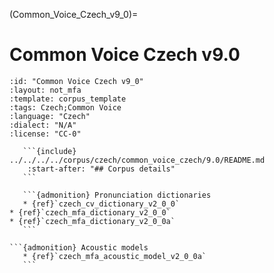 
(Common_Voice_Czech_v9_0)=
# Common Voice Czech v9.0

``````{corpus} Common Voice Czech v9.0
:id: "Common Voice Czech v9_0"
:layout: not_mfa
:template: corpus_template
:tags: Czech;Common Voice
:language: "Czech"
:dialect: "N/A"
:license: "CC-0"

   ```{include} ../../../../corpus/czech/common_voice_czech/9.0/README.md
    :start-after: "## Corpus details"
   ```

   ```{admonition} Pronunciation dictionaries
   * {ref}`czech_cv_dictionary_v2_0_0`
* {ref}`czech_mfa_dictionary_v2_0_0`
* {ref}`czech_mfa_dictionary_v2_0_0a`
   ```

```{admonition} Acoustic models
   * {ref}`czech_mfa_acoustic_model_v2_0_0a`
   ```
``````
